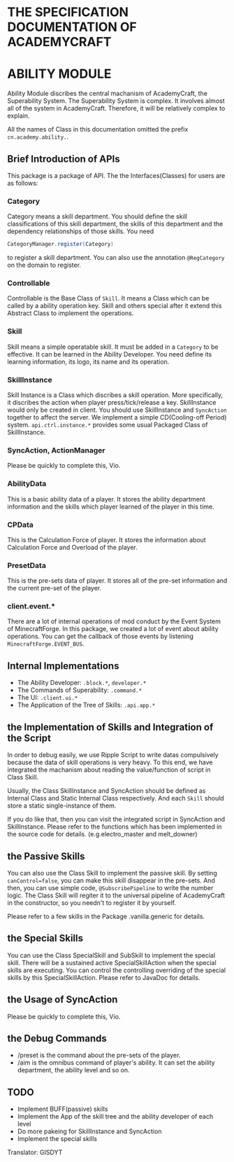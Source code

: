 # THE SPECIFICATION DOCUMENTATION OF ACADEMYCRAFT
# ABILITY MODULE

Ability Module discribes the central machanism of AcademyCraft, the Superability System. The Superability System is complex. It involves almost all of the system in AcademyCraft. Therefore, it will be relatively complex to explain.

All the names of Class in this documentation omitted the prefix ```cn.academy.ability.```.

Brief Introduction of APIs
---

This package is a package of API. The the Interfaces(Classes) for users are as follows:

### Category
Category means a skill department. You should define the skill classifications of this skill department, the skills of this department and the dependency relationships of those skills.
You need
```java
CategoryManager.register(Category)
```
to register a skill department. You can also use the annotation ```@RegCategory``` on the domain to register.

### Controllable
Controllable is the Base Class of ```Skill```. It means a Class which can be called by a ability operation key. Skill and others special after it extend this Abstract Class to implement the operations.

### Skill
Skill means a simple operatable skill. It must be added in a ```Category``` to be effective. It can be learned in the Ability Developer. You need define its learning information, its logo, its name and its operation.

### SkillInstance
Skill Instance is a Class which discribes a skill operation. More specifically, it discribes the action when player press/tick/release a key. SkillInstance would only be created in client. You should use SkillInstance and ```SyncAction``` together to affect the server. We implement a simple CD(Cooling-off Period) system. ```api.ctrl.instance.*``` provides some usual Packaged Class of SkillInstance.

### SyncAction, ActionManager
Please be quickly to complete this, Vio.

### AbilityData
This is a basic ability data of a player. It stores the ability department information and the skills which player learned of the player in this time.

### CPData
This is the Calculation Force of player. It stores the information about Calculation Force and Overload of the player.

### PresetData
This is the pre-sets data of player. It stores all of the pre-set information and the current pre-set of the player.

### client.event.*
There are a lot of internal operations of mod conduct by the Event System of MinecraftForge.
In this package, we created a lot of event about ability operations. You can get the callback of those events by listening ```MinecraftForge.EVENT_BUS```.

Internal Implementations
---
* The Ability Developer: ```.block.*```, ```developer.*```
* The Commands of Superability: ```.command.*```
* The UI: ```.client.ui.*```
* The Application of the Tree of Skills: ```.api.app.*```

the Implementation of Skills and Integration of the Script
---
In order to debug easily, we use Ripple Script to write datas compulsively because the data of skill operations is very heavy. To this end, we have integrated the machanism about reading the value/function of script in Class Skill.

Usually, the Class SkillInstance and SyncAction should be defined as Internal Class and Static Internal Class respectively. And each ```Skill``` should store a static single-instance of them.

If you do like that, then you can visit the integrated script in SyncAction and SkillInstance. Please refer to the functions which has been implemented in the source code for details. (e.g.electro_master and melt_downer)


the Passive Skills
---

You can also use the Class Skill to implement the passive skill. By setting ```canControl=false```, you can make this skill disappear in the pre-sets. And then, you can use simple code, ```@SubscribePipeline``` to write the number logic. The Class Skill will regiter it to the universal pipeline of AcademyCraft in the constructor, so you needn't to register it by yourself.

Please refer to a few skills in the Package .vanilla.generic for details.


the Special Skills
---
You can use the Class SpecialSkill and SubSkill to implement the special skill. There will be a sustained active SpecialSkillAction when the special skills are executing. You can control the controlling overriding of the special skills by this SpecialSkillAction. Please refer to JavaDoc for details.

the Usage of SyncAction
---
Please be quickly to complete this, Vio.

the Debug Commands
---
* /preset is the command about the pre-sets of the player.
* /aim is the omnibus command of player's ability. It can set the ability department, the ability level and so on.

TODO
---

* Implement BUFF(passive) skills
* Implement the App of the skill tree and the ability developer of each level
* Do more pakeing for SkillInstance and SyncAction
* Implement the special skills

Translator: GISDYT
